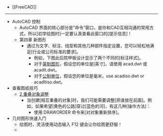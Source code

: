 - [[FreeCAD]]
- ---
- AutoCAD 控制
    - AutoCAD 界面的核心部分是“命令”窗口，是你和CAD互相沟通的常用方式，所以[初学绘图时]一定要认真查看此窗口的[提示信息]！
    - 第四章    新图形
        - 通过为文字、标注、线型和其他几种部件指定设置，您可以轻松地满足[行业或公司标准的要求]。
            - 例如，下图此后院甲板设计显示了两个不同的[标注样式]。
            - 对于[英制图形](((HOT6rPflk)))，假设您的单位是[英寸]，请使用 acad.dwt 或 acadlt.dwt。
            - 对于[公制单位](((_kQxIWKst)))，假设您的单位是毫米，use acadiso.dwt or acadltiso.dwt。
- 查看图纸技巧
    - [2 重叠对象调整](https://mp.weixin.qq.com/s?__biz=MzAxODY0MDI0MQ==&mid=2651855436&idx=3&sn=f7720431fd03ea36a42ab65d4c262eed&chksm=80378652b7400f4490fd16dd1178cf40dc89147574c8651d5b052ea0c14f963445f0e4e7d5db#rd)
        - 当创建[相互重叠的对象]时，我们可能需要调整[把谁放在前面]。例如，如果希望[黄色的公路]穿过[蓝色的河]，有这几种[操作方法]：
            - 使用 DRAWORDER 命令来[对对象重新排序]。
- 几何图形快速入门
    - 绘图时，灵活使用动态输入 F12 键会让你绘图更舒服！
    - 
